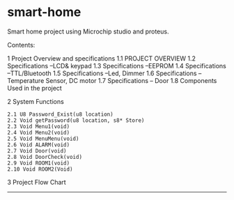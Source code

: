 # smart-home
Smart home project using Microchip studio and proteus.

Contents:

1 Project Overview and specifications
    1.1 PROJECT OVERVIEW
    1.2 Specifications –LCD& keypad
    1.3 Specifications –EEPROM
    1.4 Specifications –TTL/Bluetooth
    1.5 Specifications –Led, Dimmer
    1.6 Specifications –Temperature Sensor, DC motor
    1.7 Specifications – Door
    1.8 Components Used in the project

2 System Functions

    2.1 U8 Password_Exist(u8 location)
    2.2 Void getPassword(u8 location, s8* Store)
    2.3 Void Menu1(void)
    2.4 Void Menu2(void)
    2.5 Void MenuMenu(void)
    2.6 Void ALARM(void)
    2.7 Void Door(void)
    2.8 Void DoorCheck(void)
    2.9 Void ROOM1(void)
    2.10 Void ROOM2(Void)

3 Project Flow Chart

______________________________________________________________________________________


